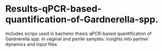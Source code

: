 # Results-qPCR-based-quantification-of-Gardnerella-spp.
Includes scrips used in bachelor thesis qPCR-based quantification of Gardnerella spp. in vaginal and penile samples: insights into partner dynamics and input files
